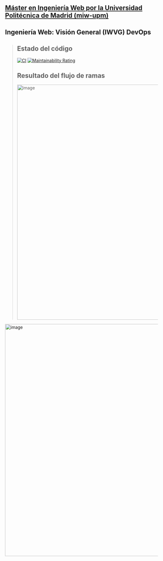 ## [Máster en Ingeniería Web por la Universidad Politécnica de Madrid (miw-upm)](http://miw.etsisi.upm.es)
## Ingeniería Web: Visión General (IWVG) DevOps
> 
> ## Estado del código
> [![CI](https://github.com/hugovdocampo/iwvg-devops-vazquez-hugo/actions/workflows/CI.yml/badge.svg)](https://github.com/hugovdocampo/iwvg-devops-vazquez-hugo/actions/workflows/CI.yml)
> [![Maintainability Rating](https://sonarcloud.io/api/project_badges/measure?project=iwvg-devops-vazquez-hugo&metric=sqale_rating)](https://sonarcloud.io/summary/new_code?id=iwvg-devops-vazquez-hugo)
>
> ## Resultado del flujo de ramas
> <img width="774" alt="image" src="https://github.com/hugovdocampo/iwvg-devops-vazquez-hugo/assets/145801605/703feacf-00de-4a02-8555-753abe1ef26e">
<img width="764" alt="image" src="https://github.com/hugovdocampo/iwvg-devops-vazquez-hugo/assets/145801605/be4c3489-2bef-4f8a-87e2-5cf5ea7ada03">



